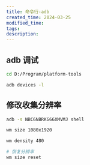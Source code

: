 ```yaml
---
title: 命令行-adb
created_time: 2024-03-25
modified_time:
tags:
description:
---
```


## adb 调试

```sh
cd D:/Program/platform-tools

adb devices -l
```

## 修改收集分辨率

```sh
adb -s NBC6NBRKG66XMVMJ shell

wm size 1080x1920

wm density 480

# 恢复分辨率
wm size reset
```
